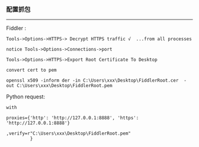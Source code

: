 
### 配置抓包
----

Fiddler :
    
    Tools->Options->HTTPS-> Decrypt HTTPS traffic √  ...from all processes
    
    notice Tools->Options->Connections->port
    
    Tools->Options->HTTPS->Export Root Certificate To Desktop
    
    convert cert to pem
    
    openssl x509 -inform der -in C:\Users\xxx\Desktop\FiddlerRoot.cer  -out C:\Users\xxx\Desktop\FiddlerRoot.pem
    
 
Python request:
    
    with 
    
    proxies={'http': 'http://127.0.0.1:8888', 'https': 'http://127.0.0.1:8888'}
                              ,verify=r"C:\Users\xxx\Desktop\FiddlerRoot.pem"
             }
    